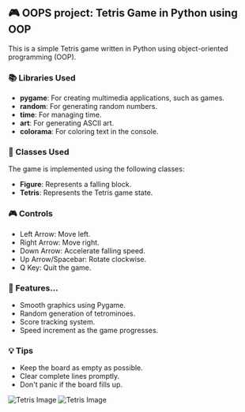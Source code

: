 ## 🎮 OOPS project: Tetris Game in Python using OOP

This is a simple Tetris game written in Python using object-oriented programming (OOP).

### 📚 Libraries Used

- **pygame**: For creating multimedia applications, such as games.
- **random**: For generating random numbers.
- **time**: For managing time.
- **art**: For generating ASCII art.
- **colorama**: For coloring text in the console.

### 🧱 Classes Used

The game is implemented using the following classes:

- **Figure**: Represents a falling block.
- **Tetris**: Represents the Tetris game state.

### 🎮 Controls

- Left Arrow: Move left.
- Right Arrow: Move right.
- Down Arrow: Accelerate falling speed.
- Up Arrow/Spacebar: Rotate clockwise.
- Q Key: Quit the game.

### 🌟 Features...

- Smooth graphics using Pygame.
- Random generation of tetrominoes.
- Score tracking system.
- Speed increment as the game progresses.

### 💡 Tips

- Keep the board as empty as possible.
- Clear complete lines promptly.
- Don't panic if the board fills up.

![Tetris Image](https://external-content.duckduckgo.com/iu/?u=https%3A%2F%2Ftse1.mm.bing.net%2Fth%3Fid%3DOIP.8PGGbt6oOTCHDM5BYT2SMAHaHa%26pid%3DApi&f=1&ipt=bfca43dc6cb847dbd9f084338b4a32c1860ba7e34a2af3e58894ee1b5c46065e&ipo=images) ![Tetris Image](https://external-content.duckduckgo.com/iu/?u=https%3A%2F%2Ftse1.mm.bing.net%2Fth%3Fid%3DOIP.ZqKDCI6SjIq7tXRkd53QeAHaF0%26pid%3DApi&f=1&ipt=d1de0e2bebf518395293386994d3dab2dcd27c009d4ab5b6f0b2a40a2e257b65&ipo=images)
